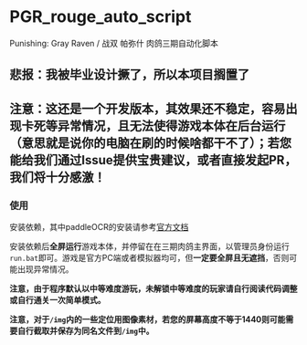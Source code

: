 # PGR_rouge_auto_script
Punishing: Gray Raven / 战双 帕弥什 肉鸽三期自动化脚本
## 悲报：我被毕业设计撅了，所以本项目搁置了
## 注意：这还是一个开发版本，其效果还不稳定，容易出现卡死等异常情况，且无法使得游戏本体在后台运行（意思就是说你的电脑在刷的时候啥都干不了）；若您能给我们通过Issue提供宝贵建议，或者直接发起PR，我们将十分感激！
### 使用
安装依赖，其中paddleOCR的安装请参考[官方文档](https://github.com/PaddlePaddle/PaddleOCR/blob/release/2.7/doc/doc_ch/quickstart.md#1-%E5%AE%89%E8%A3%85)

安装依赖后<b>全屏运行</b>游戏本体，并停留在在三期肉鸽主界面，以管理员身份运行`run.bat`即可。游戏是官方PC端或者模拟器均可，但<b>一定要全屏且无遮挡</b>，否则可能出现异常情况。

<b>注意，由于程序默认以中等难度游玩，未解锁中等难度的玩家请自行阅读代码调整或自行通关一次简单模式。</b>

<b>注意，对于`/img`内的一些定位用图像素材，若您的屏幕高度不等于1440则可能需要自行截取并保存为同名文件到`/img`中。</b>
